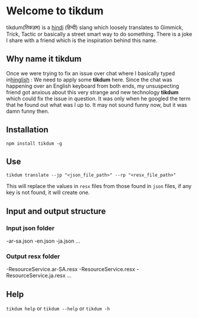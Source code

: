# Welcome to tikdum

tikdum(तिकड़म) is a [hindi](https://en.wikipedia.org/wiki/Hindi) (हिन्दी) slang which loosely translates to Gimmick, Trick, Tactic or basically a street smart way to do something. There is a joke I share with a friend which is the inspiration behind this name.

## Why name it tikdum

Once we were trying to fix an issue over chat where I basically typed in[hinglish](https://en.wikipedia.org/wiki/Hinglish) : We need to apply some **tikdum** here. Since the chat was happening over an English keyboard from both ends, my unsuspecting friend got anxious about this very strange and new technology **tikdum** which could fix the issue in question. It was only when he googled the term that he found out what was I up to. It may not sound funny now, but it was damn funny then.

## Installation

    npm install tikdum -g

## Use

	tikdum translate --jp "<json_file_path>" --rp "<resx_file_path>"

This will replace the values in `resx` files from those found in `json` files, if any key is not found, it will create one.

## Input and output structure

### Input json folder
-ar-sa.json
-en.json
-ja.json
...

### Output resx folder
-ResourceService.ar-SA.resx
-ResourceService.resx
-ResourceService.ja.resx
...

## Help
`tikdum help` or `tikdum --help` or `tikdum -h`

